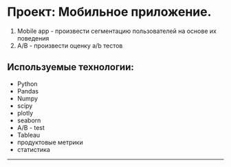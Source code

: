 # Проект: Мобильное приложение.

1. Mobile app - произвести сегментацию пользователей на основе их поведения
2. A/B - произвести оценку a/b тестов

## Используемые технологии:
- Python
- Pandas
- Numpy
- scipy
- plotly
- seaborn
- A/B - test
- Tableau
- продуктовые метрики
- статистика

___
